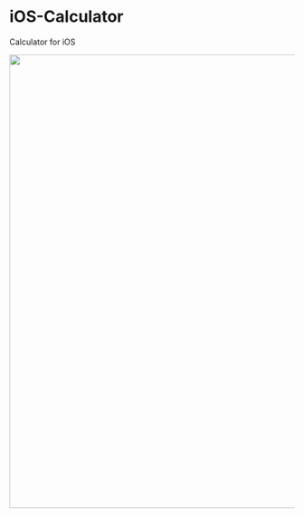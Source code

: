 # iOS-Calculator
Calculator for iOS

<p align="center">
    <img width="800" src="https://postimg.cc/SX2sWrrp">
</p>
